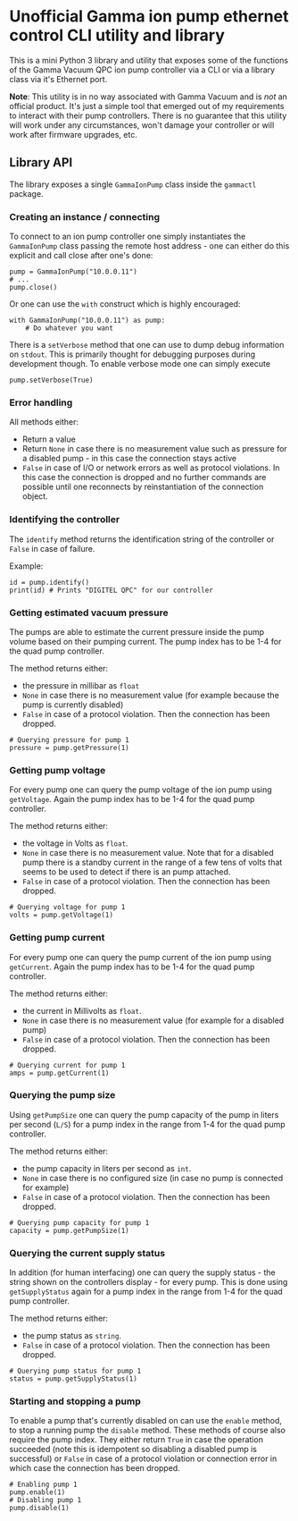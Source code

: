 # Unofficial Gamma ion pump ethernet control CLI utility and library

This is a mini Python 3 library and utility that exposes some of the functions
of the Gamma Vacuum QPC ion pump controller via a CLI or via a library class
via it's Ethernet port.

__Note__: This utility is in no way associated with Gamma Vacuum and is
_not_ an official product. It's just a simple tool that emerged out of my
requirements to interact with their pump controllers. There is no guarantee that
this utility will work under any circumstances, won't damage your controller
or will work after firmware upgrades, etc.

## Library API

The library exposes a single ```GammaIonPump``` class inside the ```gammactl```
package.

### Creating an instance / connecting

To connect to an ion pump controller one simply instantiates the ```GammaIonPump```
class passing the remote host address - one can either do this explicit and call
close after one's done:

```
pump = GammaIonPump("10.0.0.11")
# ...
pump.close()
```

Or one can use the ```with``` construct which is highly encouraged:

```
with GammaIonPump("10.0.0.11") as pump:
    # Do whatever you want
```

There is a ```setVerbose``` method that one can use to dump debug information
on ```stdout```. This is primarily thought for debugging purposes during
development though. To enable verbose mode one can simply execute

```
pump.setVerbose(True)
```

### Error handling

All methods either:

* Return a value
* Return ```None``` in case there is no measurement value such as pressure for a
  disabled pump - in this case the connection stays active
* ```False``` in case of I/O or network errors as well as protocol violations. In
  this case the connection is dropped and no further commands are possible until
  one reconnects by reinstantiation of the connection object.

### Identifying the controller

The ```identify``` method returns the identification string of the controller
or ```False``` in case of failure.

Example:

```
id = pump.identify()
print(id) # Prints "DIGITEL QPC" for our controller
```

### Getting estimated vacuum pressure

The pumps are able to estimate the current pressure inside the pump volume based
on their pumping current. The pump index has to be 1-4 for the quad pump controller.

The method returns either:

* the pressure in millibar as ```float```
* ```None``` in case there is no measurement value (for example because the
  pump is currently disabled)
* ```False``` in case of a protocol violation. Then the connection has been dropped.

```
# Querying pressure for pump 1
pressure = pump.getPressure(1)
```

### Getting pump voltage

For every pump one can query the pump voltage of the ion pump using ```getVoltage```.
Again the pump index has to be 1-4 for the quad pump controller.

The method returns either:

* the voltage in Volts as ```float```.
* ```None``` in case there is no measurement value. Note that for a disabled pump
  there is a standby current in the range of a few tens of volts that seems to be
  used to detect if there is an pump attached.
* ```False``` in case of a protocol violation. Then the connection has been dropped.

```
# Querying voltage for pump 1
volts = pump.getVoltage(1)
```

### Getting pump current

For every pump one can query the pump current of the ion pump using ```getCurrent```.
Again the pump index has to be 1-4 for the quad pump controller.

The method returns either:

* the current in Millivolts as ```float```.
* ```None``` in case there is no measurement value (for example for a disabled pump)
* ```False``` in case of a protocol violation. Then the connection has been dropped.

```
# Querying current for pump 1
amps = pump.getCurrent(1)
```

### Querying the pump size

Using ```getPumpSize``` one can query the pump capacity of the pump in liters
per second (```L/S```) for a pump index in the range from 1-4 for the quad pump
controller.

The method returns either:

* the pump capacity in liters per second as ```int```.
* ```None``` in case there is no configured size (in case no pump is connected
  for example)
* ```False``` in case of a protocol violation. Then the connection has been dropped.

```
# Querying pump capacity for pump 1
capacity = pump.getPumpSize(1)
```

### Querying the current supply status

In addition (for human interfacing) one can query the supply status - the string
shown on the controllers display - for every pump. This is done using ```getSupplyStatus```
again for a pump index in the range from 1-4 for the quad pump controller.

The method returns either:

* the pump status as ```string```.
* ```False``` in case of a protocol violation. Then the connection has been dropped.

```
# Querying pump status for pump 1
status = pump.getSupplyStatus(1)
```

### Starting and stopping a pump

To enable a pump that's currently disabled on can use the ```enable``` method,
to stop a running pump the ```disable``` method. These methods of course also
require the pump index. They either return ```True``` in case the operation
succeeded (note this is idempotent so disabling a disabled pump is successful)
or ```False``` in case of a protocol violation or connection error in which case
the connection has been dropped.

```
# Enabling pump 1
pump.enable(1)
# Disabling pump 1
pump.disable(1)
```
